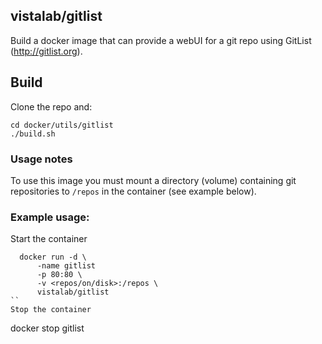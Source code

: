 ## vistalab/gitlist

Build a docker image that can provide a webUI for a git repo using GitList (http://gitlist.org).

## Build
Clone the repo and:
```
cd docker/utils/gitlist
./build.sh
```

### Usage notes
To use this image you must mount a directory (volume) containing git repositories to ```/repos``` in the container (see example below).

### Example usage:
Start the container
```
  docker run -d \
      -name gitlist
      -p 80:80 \
      -v <repos/on/disk>:/repos \
      vistalab/gitlist
``
Stop the container
```
  docker stop gitlist
```

